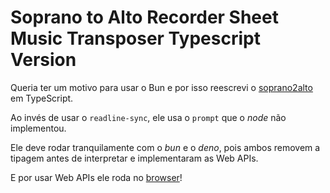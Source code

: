 # Soprano to Alto Recorder Sheet Music Transposer Typescript Version

Queria ter um motivo para usar o Bun e por isso reescrevi o [soprano2alto](https://github.com/lucasbalena/soprano2alto) em TypeScript.

Ao invés de usar o `readline-sync`, ele usa o `prompt` que o *node* não implementou.

Ele deve rodar tranquilamente com o *bun* e o *deno*, pois ambos removem a tipagem antes de interpretar e implementaram as Web APIs.

E por usar Web APIs ele roda no [browser](https://lucasbalena.github.io/soprano2alto-ts/)!